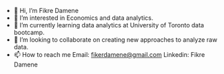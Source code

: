 - 👋 Hi, I’m Fikre Damene
- 👀 I’m interested in Economics and data analytics.
- 🌱 I’m currently learning data analytics at University of Toronto data bootcamp.
- 💞️ I’m looking to collaborate on creating new approaches to analyze raw data.
- 📫 How to reach me
  Email: fikerdamene@gmail.com
  Linkedin: Fikre Damene

<!---
fikerdamene/fikerdamene is a ✨ special ✨ repository because its `README.md` (this file) appears on your GitHub profile.
You can click the Preview link to take a look at your changes.
--->
